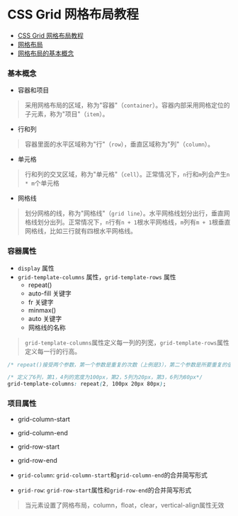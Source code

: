 # CSS Grid 网格布局教程

- [CSS Grid 网格布局教程](http://www.ruanyifeng.com/blog/2019/03/grid-layout-tutorial.htmls)
- [网格布局](https://developer.mozilla.org/zh-CN/docs/Web/CSS/CSS_Grid_Layout)
- [网格布局的基本概念](https://developer.mozilla.org/zh-CN/docs/Web/CSS/CSS_Grid_Layout/Basic_Concepts_of_Grid_Layout)

### 基本概念

- 容器和项目

>采用网格布局的区域，称为"容器"（`container`）。容器内部采用网格定位的子元素，称为"项目"（`item`）。

- 行和列

>容器里面的水平区域称为"行"（`row`），垂直区域称为"列"（`column`）。

- 单元格

>行和列的交叉区域，称为"单元格"（`cell`）。正常情况下，`n`行和`m`列会产生`n * m`个单元格

- 网格线

>划分网格的线，称为"网格线"（`grid line`）。水平网格线划分出行，垂直网格线划分出列。正常情况下，`n`行有`n + 1`根水平网格线，`m`列有`m + 1`根垂直网格线，比如三行就有四根水平网格线。

### 容器属性

- `display` 属性
- `grid-template-columns` 属性，`grid-template-rows` 属性
  - repeat()
  - auto-fill 关键字
  - fr 关键字
  - minmax()
  - auto 关键字
  - 网格线的名称
>`grid-template-columns`属性定义每一列的列宽，`grid-template-rows`属性定义每一行的行高。

```css
/* repeat()接受两个参数，第一个参数是重复的次数（上例是3），第二个参数是所要重复的值。 */

/* 定义了6列，第1，4列的宽度为100px，第2，5列为20px，第3，6列为80px*/ 
grid-template-columns: repeat(2, 100px 20px 80px);


```

### 项目属性

- grid-column-start
- grid-column-end
- grid-row-start
- grid-row-end


- `grid-column`: `grid-column-start`和`grid-column-end`的合并简写形式
- `grid-row`: `grid-row-start`属性和`grid-row-end`的合并简写形式

>当元素设置了网格布局，column，float，clear，vertical-align属性无效
